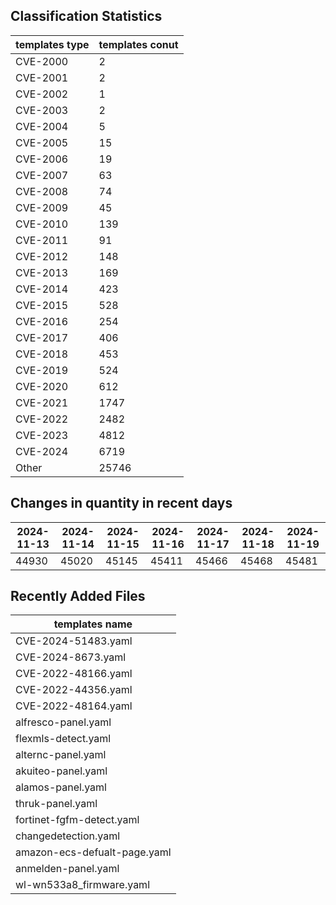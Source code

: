 ## Classification Statistics
| templates type | templates conut | 
| --- | --- |
| CVE-2000 | 2 |
| CVE-2001 | 2 |
| CVE-2002 | 1 |
| CVE-2003 | 2 |
| CVE-2004 | 5 |
| CVE-2005 | 15 |
| CVE-2006 | 19 |
| CVE-2007 | 63 |
| CVE-2008 | 74 |
| CVE-2009 | 45 |
| CVE-2010 | 139 |
| CVE-2011 | 91 |
| CVE-2012 | 148 |
| CVE-2013 | 169 |
| CVE-2014 | 423 |
| CVE-2015 | 528 |
| CVE-2016 | 254 |
| CVE-2017 | 406 |
| CVE-2018 | 453 |
| CVE-2019 | 524 |
| CVE-2020 | 612 |
| CVE-2021 | 1747 |
| CVE-2022 | 2482 |
| CVE-2023 | 4812 |
| CVE-2024 | 6719 |
| Other | 25746 |
## Changes in quantity in recent days
|2024-11-13 | 2024-11-14 | 2024-11-15 | 2024-11-16 | 2024-11-17 | 2024-11-18 | 2024-11-19|
|--- | ------ | ------ | ------ | ------ | ------ | ---|
|44930 | 45020 | 45145 | 45411 | 45466 | 45468 | 45481|
## Recently Added Files
| templates name | 
| --- |
| CVE-2024-51483.yaml |
| CVE-2024-8673.yaml |
| CVE-2022-48166.yaml |
| CVE-2022-44356.yaml |
| CVE-2022-48164.yaml |
| alfresco-panel.yaml |
| flexmls-detect.yaml |
| alternc-panel.yaml |
| akuiteo-panel.yaml |
| alamos-panel.yaml |
| thruk-panel.yaml |
| fortinet-fgfm-detect.yaml |
| changedetection.yaml |
| amazon-ecs-defualt-page.yaml |
| anmelden-panel.yaml |
| wl-wn533a8_firmware.yaml |
